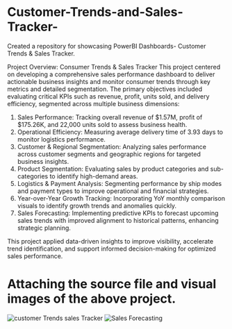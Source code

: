 # Customer-Trends-and-Sales-Tracker-
Created a repository for showcasing PowerBI Dashboards- Customer Trends &amp; Sales Tracker.

Project Overview: Consumer Trends & Sales Tracker
This project centered on developing a comprehensive sales performance dashboard to deliver actionable business insights and monitor consumer trends through key metrics and detailed segmentation. The primary objectives included evaluating critical KPIs such as revenue, profit, units sold, and delivery efficiency, segmented across multiple business dimensions:

1. Sales Performance: Tracking overall revenue of $1.57M, profit of $175.26K, and 22,000 units sold to assess business health.
2. Operational Efficiency: Measuring average delivery time of 3.93 days to monitor logistics performance.
3. Customer & Regional Segmentation: Analyzing sales performance across customer segments and geographic regions for targeted business insights.
4. Product Segmentation: Evaluating sales by product categories and sub-categories to identify high-demand areas.
5. Logistics & Payment Analysis: Segmenting performance by ship modes and payment types to improve operational and financial strategies.
6. Year-over-Year Growth Tracking: Incorporating YoY monthly comparison visuals to identify growth trends and anomalies quickly.
7. Sales Forecasting: Implementing predictive KPIs to forecast upcoming sales trends with improved alignment to historical patterns, enhancing strategic planning.

This project applied data-driven insights to improve visibility, accelerate trend identification, and support informed decision-making for optimized sales performance.


# Attaching the source file and visual images of the above project.
![customer Trends   sales Tracker](https://github.com/user-attachments/assets/d3a709f1-ce7d-4638-804d-d5bbdc04c47f)
![Sales Forecasting](https://github.com/user-attachments/assets/5573e849-5e27-47d0-990c-8cdbad70d89c)

